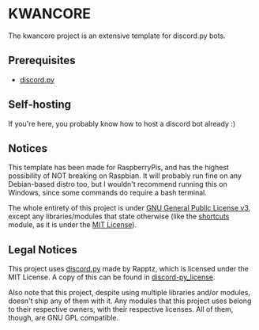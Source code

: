 # KWANCORE

The kwancore project is an extensive template for discord.py bots. 

## Prerequisites
* [discord.py](https://github.com/Rapptz/discord.py)

## Self-hosting
If you're here, you probably know how to host a discord bot already :)

## Notices

This template has been made for RaspberryPis, and has the highest possibility of NOT breaking on Raspbian. It will probably run fine on any Debian-based distro too, but I wouldn't recommend running this on Windows, since some commands do require a bash terminal.

The whole entirety of this project is under [GNU General Public License v3](LICENSE), except any libraries/modules that state otherwise (like the [shortcuts](bot/shortcuts) module, as it is under the [MIT License](bot/shortcuts/LICENSE)).

## Legal Notices

This project uses [discord.py](https://github.com/Rapptz/discord.py) made by Rapptz, which is licensed under the MIT License. A copy of this can be found in [discord-py_license](licenses/discord-py_license).

Also note that this project, despite using multiple libraries and/or modules, doesn't ship any of them with it. Any modules that this project uses belong to their respective owners, with their respective licenses. All of them, though, are GNU GPL compatible.
